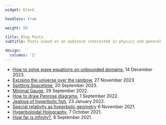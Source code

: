 ```yaml
---
widget: blank

headless: true

weight: 50

title: Blog Posts
subtitle: Posts aimed at an audience interested in physics and general relativity related to our research

design:
  columns: '2'
---
```


- [How to solve wave equations on unbounded domains](https://anilzen.github.io/post/2023/waves-on-unbounded-domains/), 14 December 2023.
- [Excising the universe over the rainbow](https://anilzen.github.io/post/2023/misner-hyperboloidal/), 27 November 2023 
- [Splitting Spacetime](https://anilzen.github.io/post/2023/splitting-spacetime/), 20 September 2023.
- [Minimal Gauge](https://hyperboloid.al/post/minimal-gauge/), 29 September 2022.
- [How to draw Penrose diagrams](https://anilzen.github.io/post/2022/drawing-penrose-diagrams/), 1 September 2022.
- [Jealous of hyperbolic fish](https://anilzen.github.io/post/2022/jealous-of-fish/), 23 January 2022.
- [Special relativity as hyperbolic geometry](https://anilzen.github.io/post/hyperbolic-relativity/) 6 November 2021.
- [Hyperboloidal Holography](https://anilzen.github.io/post/hyperboloidal-holography/), 7 October 2021.
- [How far is infinity?](https://anilzen.github.io/post/empirical-infinity/), 8 September 2021.